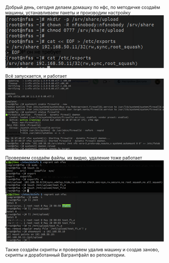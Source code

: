 Добрый день, сегодня делаем домашку по нфс, по методичке создаём машины, устанавливаем пакеты и производим настройку
![первый скриншот](/dz5scr1.png)

Всё запускается, и работает
![второй скриншот](/dz5scr2.png)

Проверяем создаём файлы, их видно, удаление тоже работает
![третий скриншот](/dz5scr3.png)

Также создаём скрипты и проверяем удалив машину и создав заново, скрипты и доработанный Вагрантфайл во репозитории.
